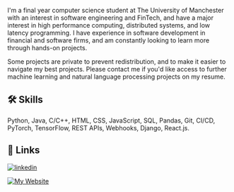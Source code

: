 I'm a final year computer science student at The University of Manchester with an interest in software engineering and FinTech, and have a major interest in high performance computing, distributed systems, and low latency programming. I have experience in software development in financial and software firms, and am constantly looking to learn more through hands-on projects. 

Some projects are private to prevent redistribution, and to make it easier to navigate my best projects. Please contact me if you'd like access to further machine learning and natural language processing projects on my resume.

## 🛠 Skills
Python, Java, C/C++, HTML, CSS, JavaScript, SQL, Pandas, Git, CI/CD, PyTorch, TensorFlow, REST APIs, Webhooks, Django, React.js.


## 🔗 Links

[![linkedin](https://img.shields.io/badge/linkedin-0A66C2?style=for-the-badge&logo=linkedin&logoColor=white)](https://www.linkedin.com/in/kushagrasrivastava0107/)

[![My Website](https://icons.veryicon.com/png/o/miscellaneous/commonly-used-icon-1/personal-25.png)](https://ks0107.github.io)
